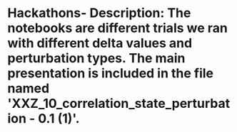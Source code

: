 # Hackathons- Description: The notebooks are different trials we ran with different delta values and perturbation types. The main presentation is included in the file named 'XXZ_10_correlation_state_perturbation - 0.1 (1)'. 
